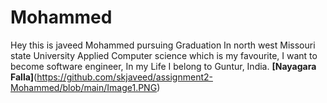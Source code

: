 # Mohammed
Hey this is javeed Mohammed pursuing Graduation In north west Missouri state University Applied Computer science which is my favourite, I want to become software engineer, In my Life I belong to Guntur, India.
**[Nayagara Falla]**(https://github.com/skjaveed/assignment2-Mohammed/blob/main/Image1.PNG)